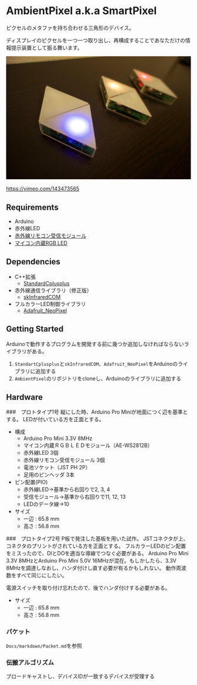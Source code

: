 # AmbientPixel a.k.a SmartPixel

ピクセルのメタファを持ち合わせる三角形のデバイス。

ディスプレイのピクセルを一つ一つ取り出し、再構成することであなただけの情報提示装置として振る舞います。

![](https://raw.githubusercontent.com/0x0c/AmbientPixel/master/Asset/Image/DSC04137.jpg)

https://vimeo.com/143473565

## Requirements

- Arduino
- 赤外線LED
- [赤外線リモコン受信モジュール](http://akizukidenshi.com/catalog/g/gI-00622/)
- [マイコン内蔵RGB LED](http://akizukidenshi.com/catalog/g/gM-08414/)

## Dependencies

- C++拡張
	- [StandardCplusplus](https://github.com/0x0c/StandardCplusplus)
- 赤外線通信ライブラリ（修正版）
	- [skInfraredCOM](https://github.com/0x0c/skInfraredCOM)
- フルカラーLED制御ライブラリ
	- [Adafruit_NeoPixel](https://github.com/adafruit/Adafruit_NeoPixel)
	
## Getting Started

Arduinoで動作するプログラムを開発する前に幾つか追加しなければならないライブラリがある。

1. `StandartCplusplus`と`skInfraredCOM`、`Adafruit_NeoPixel`をArduinoのライブラリに追加する
2. `AmbientPixel`のリポジトリをcloneし、Arduinoのライブラリに追加する

## Hardware
###　プロトタイプ1号
縦にした時、Arduino Pro Miniが地面につく辺を基準とする。
LEDが付いている方を正面とする。

- 構成
	- Arduino Pro Mini 3.3V 8MHz
	- マイコン内蔵ＲＧＢＬＥＤモジュール（AE-WS2812B）
	- 赤外線LED 3個
	- 赤外線リモコン受信モジュール 3個
	- 電池ソケット（JST PH 2P）
	- 足用のピンヘッダ 3本
- ピン配置(PIO)
	- 赤外線LED→基準から右回りで2, 3, 4
	- 受信モジュール→基準から右回りで11, 12, 13
	- LEDのデータ線→10
- サイズ
	- 一辺 : 65.8 mm
	- 高さ : 56.8 mm
	
###　プロトタイプ2号
P板で発注した基板を用いた試作。
JSTコネクタが上、コネクタのプリントがされている方を正面とする。
フルカラーLEDのピン配置をミスったので、DIとDOを適当な導線でつなぐ必要がある。
Arduino Pro Mini 3.3V 8MHzとArduino Pro Mini 5.0V 16MHzが混在。もしかしたら、3.3V 8MHzを調達しなおし、ハンダ付けし直す必要が有るかもしれない。
動作周波数をすべて同じにしたい。

電源スイッチを取り付け忘れたので、後でハンダ付けする必要がある。

- サイズ
	- 一辺 : 65.8 mm
	- 高さ : 56.8 mm

### パケット

`Docs/markdown/Packet.md`を参照

### 伝搬アルゴリズム

ブロードキャストし、デバイスIDが一致するデバイスが受理する
